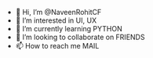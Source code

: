- 👋 Hi, I’m @NaveenRohitCF
- 👀 I’m interested in UI, UX
- 🌱 I’m currently learning PYTHON
- 💞️ I’m looking to collaborate on FRIENDS
- 📫 How to reach me MAIL

<!---
NaveenRohitCF/NaveenRohitCF is a ✨ special ✨ repository because its `README.md` (this file) appears on your GitHub profile.
You can click the Preview link to take a look at your changes.
--->
